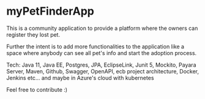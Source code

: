 # myPetFinderApp

This is a community application to provide a platform where the owners can register they lost pet.

Further the intent is to add more functionalities to the application like a space where anybody can see all pet's info and start the adoption process.

Tech: Java 11, Java EE, Postgres, JPA, EclipseLink, Junit 5, Mockito, Payara Server, Maven, Github, Swagger, OpenAPI, ecb project architecture, Docker, Jenkins etc... and maybe in Azure's cloud with kubernetes

Feel free to contribute :) 
